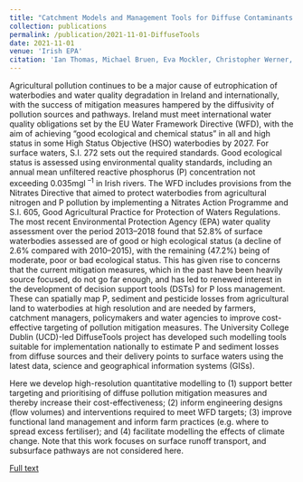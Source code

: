 ```yaml
---
title: "Catchment Models and Management Tools for Diffuse Contaminants (Sediment, Phosphorus and Pesticides): DiffuseTools Project"
collection: publications
permalink: /publication/2021-11-01-DiffuseTools
date: 2021-11-01
venue: 'Irish EPA'
citation: 'Ian Thomas, Michael Bruen, Eva Mockler, Christopher Werner, Per-Erik Mellander, Sim Reaney, Anna Rymszewicz, Gavan McGrath, Edith Eder, Andrew Wade, Adrian Collins and Berit Arheimer 2021: &quot;Catchment Models and Management Tools for Diffuse Contaminants (Sediment, Phosphorus and Pesticides): DiffuseTools Project&quot; <i>Irish EPA Research Report no. 396<i>. ISBN: 978-1-84095-011-8'
---
```

Agricultural pollution continues to be a major cause of eutrophication of waterbodies and water quality degradation in Ireland and internationally, with the success of mitigation measures hampered by the diffusivity of pollution sources and pathways. Ireland must meet international water quality obligations set by the EU Water Framework Directive (WFD), with the aim of achieving “good ecological and chemical status” in all and high status in some High Status Objective (HSO) waterbodies by 2027. For surface waters, S.I. 272 sets out the required standards. Good ecological status is assessed using environmental quality standards, including an annual mean unfiltered reactive phosphorus (P) concentration not exceeding 0.035mgl <sup>–1</sup> in Irish rivers. The WFD includes provisions from the Nitrates Directive that aimed to protect waterbodies from agricultural nitrogen and P pollution by implementing a Nitrates Action Programme and S.I. 605, Good Agricultural Practice for Protection of Waters Regulations. The most recent Environmental Protection Agency (EPA) water quality assessment over the period 2013–2018 found that 52.8% of surface waterbodies assessed are of good or high ecological status (a decline of 2.6% compared with 2010–2015), with the remaining (47.2%) being of moderate, poor or bad ecological status. This has given rise to concerns that the current mitigation measures, which in the past have been heavily source focused, do not go far enough, and has led to renewed interest in the development of decision support tools (DSTs) for P loss management. These can spatially map P, sediment and pesticide losses from agricultural land to waterbodies at high resolution and are needed by farmers, catchment managers, policymakers and water agencies to improve cost-effective targeting of pollution mitigation measures. The University College Dublin (UCD)-led DiffuseTools project has developed such modelling tools suitable for implementation nationally to estimate P and sediment losses from diffuse sources and their delivery points to surface waters using the latest data, science and geographical information systems (GISs).

Here we develop high-resolution quantitative modelling to
(1) support better targeting and prioritising of diffuse pollution mitigation measures and thereby increase their cost-effectiveness;
(2) inform engineering designs (flow volumes) and interventions required to meet WFD targets;
(3) improve functional land management and inform farm practices (e.g. where to spread excess fertiliser); and
(4) facilitate modelling the effects of climate change. Note that this work focuses on
surface runoff transport, and subsurface pathways are not considered here.

[Full text](https://www.epa.ie/publications/research/water/Research_Report_396.pdf)
